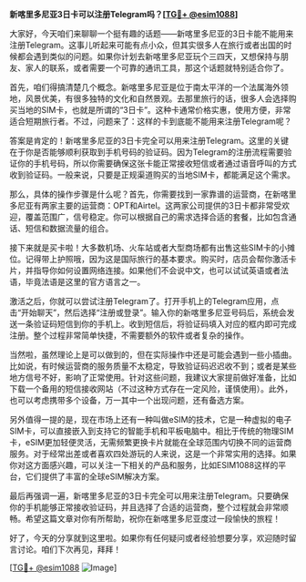 **新喀里多尼亚3日卡可以注册Telegram吗？[[TG💪+ @esim1088](https://t.me/s/esim1088)]**

大家好，今天咱们来聊聊一个挺有趣的话题——新喀里多尼亚的3日卡能不能用来注册Telegram。这事儿听起来可能有点小众，但其实很多人在旅行或者出国的时候都会遇到类似的问题。如果你计划去新喀里多尼亚玩个三四天，又想保持与朋友、家人的联系，或者需要一个可靠的通讯工具，那这个话题就特别适合你了。

首先，咱们得搞清楚几个概念。新喀里多尼亚是位于南太平洋的一个法属海外领地，风景优美，有很多独特的文化和自然景观。去那里旅行的话，很多人会选择购买当地的SIM卡，也就是所谓的“3日卡”。这种卡通常价格实惠，使用方便，非常适合短期旅行者。不过，问题来了：这样的卡到底能不能用来注册Telegram呢？

答案是肯定的！新喀里多尼亚的3日卡完全可以用来注册Telegram。这里的关键在于你是否能够顺利获取到手机号码的验证码。因为Telegram的注册流程需要验证你的手机号码，所以你需要确保这张卡能正常接收短信或者通过语音呼叫的方式收到验证码。一般来说，只要是正规渠道购买的当地SIM卡，都能满足这个需求。

那么，具体的操作步骤是什么呢？首先，你需要找到一家靠谱的运营商，在新喀里多尼亚有两家主要的运营商：OPT和Airtel。这两家公司提供的3日卡都非常受欢迎，覆盖范围广，信号稳定。你可以根据自己的需求选择合适的套餐，比如包含通话、短信和数据流量的组合。

接下来就是买卡啦！大多数机场、火车站或者大型商场都有出售这些SIM卡的小摊位。记得带上护照哦，因为这是国际旅行的基本要求。购买时，店员会帮你激活卡片，并指导你如何设置网络连接。如果他们不会说中文，也可以试试英语或者法语，毕竟法语是这里的官方语言之一。

激活之后，你就可以尝试注册Telegram了。打开手机上的Telegram应用，点击“开始聊天”，然后选择“注册或登录”。输入你的新喀里多尼亚号码后，系统会发送一条验证码短信到你的手机上。收到短信后，将验证码填入对应的框内即可完成注册。整个过程非常简单快捷，不需要额外的软件或者复杂的操作。

当然啦，虽然理论上是可以做到的，但在实际操作中还是可能会遇到一些小插曲。比如说，有时候运营商的服务质量不太稳定，导致验证码迟迟收不到；或者是某些地方信号不好，影响了正常使用。针对这些问题，我建议大家提前做好准备，比如下载一个备用的短信接收网站（不过这种方式存在一定风险，谨慎使用）。此外，也可以考虑携带多个设备，万一其中一个出现问题，还有备选方案。

另外值得一提的是，现在市场上还有一种叫做eSIM的技术，它是一种虚拟的电子SIM卡，可以直接嵌入到支持它的智能手机和平板电脑中。相比于传统的物理SIM卡，eSIM更加轻便灵活，无需频繁更换卡片就能在全球范围内切换不同的运营商服务。对于经常出差或者喜欢四处游玩的人来说，这是一个非常实用的选择。如果你对这方面感兴趣，可以关注一下相关的产品和服务，比如ESIM1088这样的平台，它们提供了丰富的全球eSIM解决方案。

最后再强调一遍，新喀里多尼亚的3日卡完全可以用来注册Telegram。只要确保你的手机能够正常接收验证码，并且选择了合适的运营商，整个过程就会非常顺畅。希望这篇文章对你有所帮助，祝你在新喀里多尼亚度过一段愉快的旅程！

好了，今天的分享就到这里啦。如果你有任何疑问或者经验想要分享，欢迎随时留言讨论。咱们下次再见，拜拜！

[[TG💪+ @esim1088](https://t.me/s/esim1088) ![Image](https://i.postimg.cc/4NQfJmqS/Snipaste-2025-05-13-00-14-12.png)]